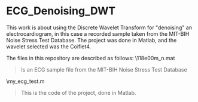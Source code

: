 # ECG_Denoising_DWT

This work is about using the Discrete Wavelet Transform for "denoising" an electrocardiogram, in this case a recorded sample taken from the MIT-BIH Noise Stress Test Database. The project was done in Matlab, and the wavelet selected was the Coiflet4.

The files in this repository are described as follows:
\118e00m_n.mat
>Is an ECG sample file from the MIT-BIH Noise Stress Test Database

\my_ecg_test.m
>This is the code of the project, done in Matlab.
